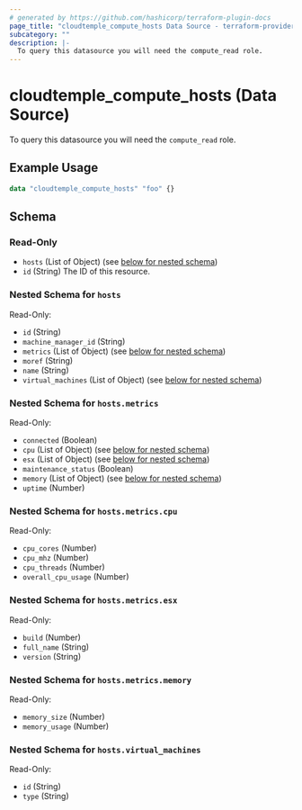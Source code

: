 ```yaml
---
# generated by https://github.com/hashicorp/terraform-plugin-docs
page_title: "cloudtemple_compute_hosts Data Source - terraform-provider-cloudtemple"
subcategory: ""
description: |-
  To query this datasource you will need the compute_read role.
---
```


# cloudtemple_compute_hosts (Data Source)

To query this datasource you will need the `compute_read` role.

## Example Usage

```terraform
data "cloudtemple_compute_hosts" "foo" {}
```

<!-- schema generated by tfplugindocs -->
## Schema

### Read-Only

- `hosts` (List of Object) (see [below for nested schema](#nestedatt--hosts))
- `id` (String) The ID of this resource.

<a id="nestedatt--hosts"></a>
### Nested Schema for `hosts`

Read-Only:

- `id` (String)
- `machine_manager_id` (String)
- `metrics` (List of Object) (see [below for nested schema](#nestedobjatt--hosts--metrics))
- `moref` (String)
- `name` (String)
- `virtual_machines` (List of Object) (see [below for nested schema](#nestedobjatt--hosts--virtual_machines))

<a id="nestedobjatt--hosts--metrics"></a>
### Nested Schema for `hosts.metrics`

Read-Only:

- `connected` (Boolean)
- `cpu` (List of Object) (see [below for nested schema](#nestedobjatt--hosts--metrics--cpu))
- `esx` (List of Object) (see [below for nested schema](#nestedobjatt--hosts--metrics--esx))
- `maintenance_status` (Boolean)
- `memory` (List of Object) (see [below for nested schema](#nestedobjatt--hosts--metrics--memory))
- `uptime` (Number)

<a id="nestedobjatt--hosts--metrics--cpu"></a>
### Nested Schema for `hosts.metrics.cpu`

Read-Only:

- `cpu_cores` (Number)
- `cpu_mhz` (Number)
- `cpu_threads` (Number)
- `overall_cpu_usage` (Number)


<a id="nestedobjatt--hosts--metrics--esx"></a>
### Nested Schema for `hosts.metrics.esx`

Read-Only:

- `build` (Number)
- `full_name` (String)
- `version` (String)


<a id="nestedobjatt--hosts--metrics--memory"></a>
### Nested Schema for `hosts.metrics.memory`

Read-Only:

- `memory_size` (Number)
- `memory_usage` (Number)



<a id="nestedobjatt--hosts--virtual_machines"></a>
### Nested Schema for `hosts.virtual_machines`

Read-Only:

- `id` (String)
- `type` (String)


